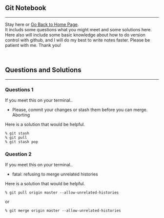 <style>
.highlight1{
    color: #EAC100 !important;
}
.highlight2{
    color: #AFAF61;
}
.comingsoon{
    color: red;
}
</style>

## Git Notebook
---

Stay here or [Go Back to Home Page](../index.md).<br/>
It includs some questions what you might meet and some solutions here.<br/>
Here also will include some basic knowledge about how to do version control with github, and I will do my best to write notes faster. Please be patient with me. Thank you!

<br/>


## Questions and Solutions
---

### Questions 1

If you meet this on your terminal..
* Please, commit your changes or stash them before you can merge.  
Aborting

Here is a solution that would be helpful.
```
% git stash
% git pull
% git stash pop
```

### Question 2

If you meet this on your terminal..
* fatal: refusing to merge unrelated histories

Here is a solution that would be helpful.
```
% git pull origin master --allow-unrelated-histories
```
or
```
% git merge origin master --allow-unrelated-histories
```